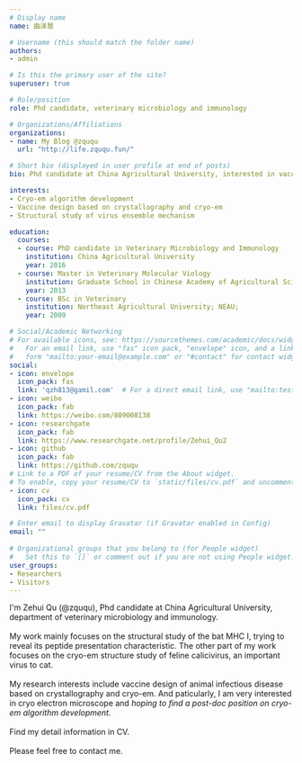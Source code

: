 ```yaml
---
# Display name
name: 曲泽慧 

# Username (this should match the folder name)
authors:
- admin

# Is this the primary user of the site?
superuser: true

# Role/position
role: Phd candidate, veterinary microbiology and immunology 

# Organizations/Affiliations
organizations:
- name: My Blog @zququ
  url: "http://life.zququ.fun/"

# Short bio (displayed in user profile at end of posts)
bio: Phd candidate at China Agricultural University, interested in vaccine design through crystallography and cryo-em. Looking for postdoc position on cryo-em algorithm development 

interests:
- Cryo-em algorithm development 
- Vaccine design based on crystallography and cryo-em
- Structural study of virus ensemble mechanism

education:
  courses:
  - course: PhD candidate in Veterinary Microbiology and Immunology 
    institution: China Agricultural University 
    year: 2016
  - course: Master in Veterinary Molecular Viology 
    institution: Graduate School in Chinese Academy of Agricultural Sciences
    year: 2013
  - course: BSc in Veterinary 
    institution: Northeast Agricultural University; NEAU; 
    year: 2009

# Social/Academic Networking
# For available icons, see: https://sourcethemes.com/academic/docs/widgets/#icons
#   For an email link, use "fas" icon pack, "envelope" icon, and a link in the
#   form "mailto:your-email@example.com" or "#contact" for contact widget.
social:
- icon: envelope
  icon_pack: fas
  link: 'qzh813@gamil.com'  # For a direct email link, use "mailto:test@example.org".
- icon: weibo 
  icon_pack: fab
  link: https://weibo.com/809008138
- icon: researchgate 
  icon_pack: fab 
  link: https://www.researchgate.net/profile/Zehui_Qu2
- icon: github
  icon_pack: fab
  link: https://github.com/zququ
# Link to a PDF of your resume/CV from the About widget.
# To enable, copy your resume/CV to `static/files/cv.pdf` and uncomment the lines below.  
- icon: cv
  icon_pack: cv
  link: files/cv.pdf

# Enter email to display Gravatar (if Gravatar enabled in Config)
email: ""
  
# Organizational groups that you belong to (for People widget)
#   Set this to `[]` or comment out if you are not using People widget.  
user_groups:
- Researchers
- Visitors
---
```


I'm Zehui Qu (@zququ), Phd candidate at China Agricultural University, department of veterinary microbiology and immunology. <br><br>
My work mainly focuses on the structural study of the bat MHC I, trying to reveal its peptide presentation characteristic. 
The other part of my work focuses on the cryo-em structure study of feline calicivirus, an important virus to cat. <br><br>
My research interests include vaccine design of animal infectious disease based on crystallography and cryo-em. And paticularly, I am very interested in cryo electron microscope and *hoping to find a post-doc position on cryo-em algorithm development.*<br><br>
Find my detail information in CV. <br><br>
Please feel free to contact me. 

